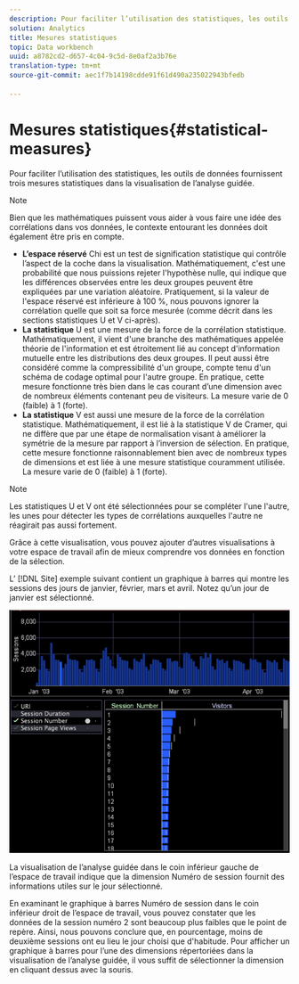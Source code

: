 ```yaml
---
description: Pour faciliter l’utilisation des statistiques, les outils de données fournissent trois mesures statistiques dans la visualisation de l’analyse guidée.
solution: Analytics
title: Mesures statistiques
topic: Data workbench
uuid: a8782cd2-d657-4c04-9c5d-8e0af2a3b76e
translation-type: tm+mt
source-git-commit: aec1f7b14198cdde91f61d490a235022943bfedb

---
```



# Mesures statistiques{#statistical-measures}

Pour faciliter l’utilisation des statistiques, les outils de données fournissent trois mesures statistiques dans la visualisation de l’analyse guidée.

>[!NOTE]
>
>Bien que les mathématiques puissent vous aider à vous faire une idée des corrélations dans vos données, le contexte entourant les données doit également être pris en compte.

* **L’espace réservé** Chi est un test de signification statistique qui contrôle l’aspect de la coche dans la visualisation. Mathématiquement, c&#39;est une probabilité que nous puissions rejeter l&#39;hypothèse nulle, qui indique que les différences observées entre les deux groupes peuvent être expliquées par une variation aléatoire. Pratiquement, si la valeur de l&#39;espace réservé est inférieure à 100 %, nous pouvons ignorer la corrélation quelle que soit sa force mesurée (comme décrit dans les sections statistiques U et V ci-après).
* **La statistique** U est une mesure de la force de la corrélation statistique. Mathématiquement, il vient d&#39;une branche des mathématiques appelée théorie de l&#39;information et est étroitement lié au concept d&#39;information mutuelle entre les distributions des deux groupes. Il peut aussi être considéré comme la compressibilité d&#39;un groupe, compte tenu d&#39;un schéma de codage optimal pour l&#39;autre groupe. En pratique, cette mesure fonctionne très bien dans le cas courant d’une dimension avec de nombreux éléments contenant peu de visiteurs. La mesure varie de 0 (faible) à 1 (forte).
* **La statistique** V est aussi une mesure de la force de la corrélation statistique. Mathématiquement, il est lié à la statistique V de Cramer, qui ne diffère que par une étape de normalisation visant à améliorer la symétrie de la mesure par rapport à l’inversion de sélection. En pratique, cette mesure fonctionne raisonnablement bien avec de nombreux types de dimensions et est liée à une mesure statistique couramment utilisée. La mesure varie de 0 (faible) à 1 (forte).

>[!NOTE]
>
>Les statistiques U et V ont été sélectionnées pour se compléter l&#39;une l&#39;autre, les unes pour détecter les types de corrélations auxquelles l&#39;autre ne réagirait pas aussi fortement.

Grâce à cette visualisation, vous pouvez ajouter d’autres visualisations à votre espace de travail afin de mieux comprendre vos données en fonction de la sélection.

L’ [!DNL Site] exemple suivant contient un graphique à barres qui montre les sessions des jours de janvier, février, mars et avril. Notez qu’un jour de janvier est sélectionné.

![](assets/vis_GuidedAnalysis_withVis.png)

La visualisation de l’analyse guidée dans le coin inférieur gauche de l’espace de travail indique que la dimension Numéro de session fournit des informations utiles sur le jour sélectionné.

En examinant le graphique à barres Numéro de session dans le coin inférieur droit de l’espace de travail, vous pouvez constater que les données de la session numéro 2 sont beaucoup plus faibles que le point de repère. Ainsi, nous pouvons conclure que, en pourcentage, moins de deuxième sessions ont eu lieu le jour choisi que d&#39;habitude. Pour afficher un graphique à barres pour l’une des dimensions répertoriées dans la visualisation de l’analyse guidée, il vous suffit de sélectionner la dimension en cliquant dessus avec la souris.
